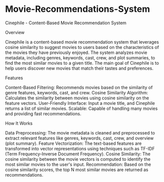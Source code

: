 # Movie-Recommendations-System
Cinephile - Content-Based Movie Recommendation System

Overview

Cinephile is a content-based movie recommendation system that leverages cosine similarity to suggest movies to users based on the characteristics of the movies they have previously enjoyed. The system analyzes movie metadata, including genres, keywords, cast, crew, and plot summaries, to find the most similar movies to a given title. The main goal of Cinephile is to help users discover new movies that match their tastes and preferences.

Features

Content-Based Filtering: Recommends movies based on the similarity of genre features, keywords, cast, and crew.
Cosine Similarity Algorithm: Calculates the similarity between movies using cosine similarity on the feature vectors.
User-Friendly Interface: Input a movie title, and Cinephile returns a list of similar movies.
Scalable: Capable of handling many movies and providing fast recommendations.

How It Works

Data Preprocessing: The movie metadata is cleaned and preprocessed to extract relevant features like genres, keywords, cast, crew, and overview (plot summary).
Feature Vectorization: The text-based features are transformed into vector representations using techniques such as TF-IDF (Term Frequency-Inverse Document Frequency).
Cosine Similarity: The cosine similarity between the movie vectors is computed to identify the most similar movies to the user's input.
Recommendation: Based on the cosine similarity scores, the top N most similar movies are returned as recommendations.
